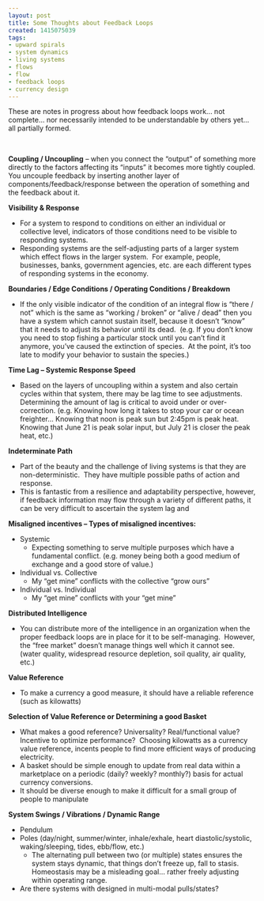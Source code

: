 ```yaml
---
layout: post
title: Some Thoughts about Feedback Loops
created: 1415075039
tags:
- upward spirals
- system dynamics
- living systems
- flows
- flow
- feedback loops
- currency design
---
```

<p>These are notes in progress about how feedback loops work... not complete... nor necessarily intended to be understandable by others yet... all partially formed.&nbsp;</p><p>&nbsp;</p><p><strong>Coupling / Uncoupling</strong> &ndash; when you connect the &ldquo;output&rdquo; of something more directly to the factors affecting its &ldquo;inputs&rdquo; it becomes more tightly coupled.&nbsp; You uncouple feedback by inserting another layer of components/feedback/response between the operation of something and the feedback about it.</p><p><strong>Visibility &amp; Response</strong></p><ul><li>For a system to respond to conditions on either an individual or collective level, indicators of those conditions need to be visible to responding systems.</li><li>Responding systems are the self-adjusting parts of a larger system which effect flows in the larger system.&nbsp; For example, people, businesses, banks, government agencies, etc. are each different types of responding systems in the economy.</li></ul><p><strong>Boundaries / Edge Conditions / Operating Conditions / Breakdown</strong></p><ul><li>If the only visible indicator of the condition of an integral flow is &ldquo;there / not&rdquo; which is the same as &ldquo;working / broken&rdquo; or &ldquo;alive / dead&rdquo; then you have a system which cannot sustain itself, because it doesn&rsquo;t &ldquo;know&rdquo; that it needs to adjust its behavior until its dead.&nbsp; (e.g. If you don&rsquo;t know you need to stop fishing a particular stock until you can&rsquo;t find it anymore, you&rsquo;ve caused the extinction of species.&nbsp; At the point, it&rsquo;s too late to modify your behavior to sustain the species.)</li></ul><p><strong>Time Lag &ndash; Systemic Response Speed</strong></p><ul><li>Based on the layers of uncoupling within a system and also certain cycles within that system, there may be lag time to see adjustments.&nbsp; Determining the amount of lag is critical to avoid under or over-correction. (e.g. Knowing how long it takes to stop your car or ocean freighter&hellip; Knowing that noon is peak sun but 2:45pm is peak heat.&nbsp; Knowing that June 21 is peak solar input, but July 21 is closer the peak heat, etc.)</li></ul><p><strong>Indeterminate Path</strong></p><ul><li>Part of the beauty and the challenge of living systems is that they are non-deterministic.&nbsp; They have multiple possible paths of action and response.</li><li>This is fantastic from a resilience and adaptability perspective, however, if feedback information may flow through a variety of different paths, it can be very difficult to ascertain the system lag and</li></ul><p><strong>Misaligned incentives &ndash; Types of misaligned incentives:</strong></p><ul><li>Systemic<ul><li>Expecting something to serve multiple purposes which have a fundamental conflict. (e.g. money being both a good medium of exchange and a good store of value.)</li></ul></li><li>Individual vs. Collective<ul><li>My &ldquo;get mine&rdquo; conflicts with the collective &ldquo;grow ours&rdquo;</li></ul></li><li>Individual vs. Individual<ul><li>My &ldquo;get mine&rdquo; conflicts with your &ldquo;get mine&rdquo;</li></ul></li></ul><p><strong>Distributed Intelligence</strong></p><ul><li>You can distribute more of the intelligence in an organization when the proper feedback loops are in place for it to be self-managing.&nbsp; However, the &ldquo;free market&rdquo; doesn&rsquo;t manage things well which it cannot see. (water quality, widespread resource depletion, soil quality, air quality, etc.)</li></ul><p><strong>Value Reference</strong></p><ul><li>To make a currency a good measure, it should have a reliable reference (such as kilowatts)</li></ul><p><strong>Selection of Value Reference or Determining a good Basket</strong></p><ul><li>What makes a good reference? Universality? Real/functional value?&nbsp; Incentive to optimize performance?&nbsp; Choosing kilowatts as a currency value reference, incents people to find more efficient ways of producing electricity.</li><li>A basket should be simple enough to update from real data within a marketplace on a periodic (daily? weekly? monthly?) basis for actual currency conversions.</li><li>It should be diverse enough to make it difficult for a small group of people to manipulate</li></ul><p><strong>System Swings / Vibrations / Dynamic Range</strong></p><ul><li>Pendulum</li><li>Poles (day/night, summer/winter, inhale/exhale, heart diastolic/systolic, waking/sleeping, tides, ebb/flow, etc.)<ul><li>The alternating pull between two (or multiple) states ensures the system stays dynamic, that things don&rsquo;t freeze up, fall to stasis.&nbsp; Homeostasis may be a misleading goal&hellip; rather freely adjusting within operating range.</li></ul></li><li>Are there systems with designed in multi-modal pulls/states?</li></ul>
